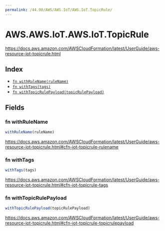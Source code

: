 ```yaml
---
permalink: /44.00/AWS/AWS.IoT/AWS.IoT.TopicRule/
---
```


# AWS.AWS.IoT.AWS.IoT.TopicRule

https://docs.aws.amazon.com/AWSCloudFormation/latest/UserGuide/aws-resource-iot-topicrule.html

## Index

* [`fn withRuleName(ruleName)`](#fn-withrulename)
* [`fn withTags(tags)`](#fn-withtags)
* [`fn withTopicRulePayload(topicRulePayload)`](#fn-withtopicrulepayload)

## Fields

### fn withRuleName

```ts
withRuleName(ruleName)
```

https://docs.aws.amazon.com/AWSCloudFormation/latest/UserGuide/aws-resource-iot-topicrule.html#cfn-iot-topicrule-rulename

### fn withTags

```ts
withTags(tags)
```

https://docs.aws.amazon.com/AWSCloudFormation/latest/UserGuide/aws-resource-iot-topicrule.html#cfn-iot-topicrule-tags

### fn withTopicRulePayload

```ts
withTopicRulePayload(topicRulePayload)
```

https://docs.aws.amazon.com/AWSCloudFormation/latest/UserGuide/aws-resource-iot-topicrule.html#cfn-iot-topicrule-topicrulepayload